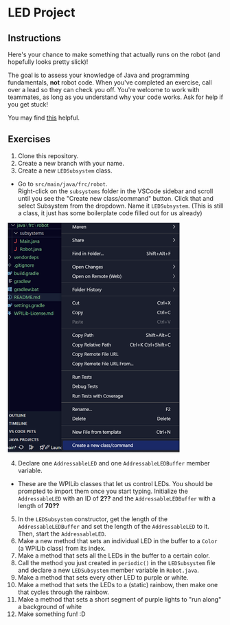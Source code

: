 # LED Project

## Instructions
Here's your chance to make something that actually runs on the robot (and hopefully looks pretty slick)!

The goal is to assess your knowledge of Java and programming fundamentals, **not** robot code.
When you've completed an exercise, call over a lead so they can check you off.
You're welcome to work with teammates, as long as you understand why your code works.
Ask for help if you get stuck!

You may find [this](https://htmlcolorcodes.com/) helpful.

## Exercises
1. Clone this repository.
2. Create a new branch with your name.
3. Create a new `LEDSubsystem` class.
- Go to `src/main/java/frc/robot`.    
    Right-click on the `subsystems` folder in the VSCode sidebar and scroll until you see the "Create new class/command" button.
    Click that and select Subsystem from the dropdown.
    Name it `LEDSubsystem`.
    (This is still a class, it just has some boilerplate code filled out for us already)

<img alt="screenshot of creating a new class" src="assets/makeNewClass.png" width="400">

4. Declare one `AddressableLED` and one `AddressableLEDBuffer` member variable.
- These are the WPILib classes that let us control LEDs.
  You should be prompted to import them once you start typing.
  Initialize the `AddressableLED` with an ID of **2??** and the `AddressableLEDBuffer` with a length of **70??**
5. In the `LEDSubsystem` constructor, get the length of the `AddressableLEDBuffer` and set the length of the `AddressableLED` to it.
Then, start the `AddressableLED`.
6. Make a new method that sets an individual LED in the buffer to a `Color` (a WPILib class) from its index.
7. Make a method that sets all the LEDs in the buffer to a certain color.
8. Call the method you just created in `periodic()` in the `LEDSubsystem` file and declare a new `LEDSubsystem` member variable in `Robot.java`.
9. Make a method that sets every other LED to purple or white.
10. Make a method that sets the LEDs to a (static) rainbow, then make one that cycles through the rainbow.
11. Make a method that sets a short segment of purple lights to "run along" a background of white
12. Make something fun! :D
